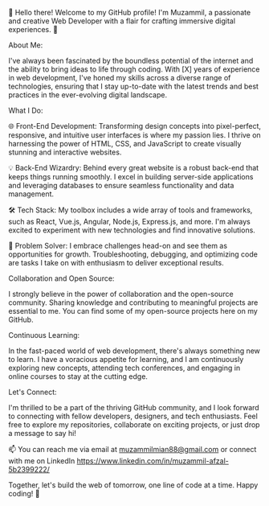👋 Hello there! Welcome to my GitHub profile! I'm Muzammil, a passionate and creative Web Developer with a flair for crafting immersive digital experiences. 🚀

About Me:

I've always been fascinated by the boundless potential of the internet and the ability to bring ideas to life through coding. With [X] years of experience in web development, I've honed my skills across a diverse range of technologies, ensuring that I stay up-to-date with the latest trends and best practices in the ever-evolving digital landscape.

What I Do:

🌐 Front-End Development: Transforming design concepts into pixel-perfect, responsive, and intuitive user interfaces is where my passion lies. I thrive on harnessing the power of HTML, CSS, and JavaScript to create visually stunning and interactive websites.

💡 Back-End Wizardry: Behind every great website is a robust back-end that keeps things running smoothly. I excel in building server-side applications and leveraging databases to ensure seamless functionality and data management.

🛠️ Tech Stack: My toolbox includes a wide array of tools and frameworks, such as React, Vue.js, Angular, Node.js, Express.js, and more. I'm always excited to experiment with new technologies and find innovative solutions.

🚀 Problem Solver: I embrace challenges head-on and see them as opportunities for growth. Troubleshooting, debugging, and optimizing code are tasks I take on with enthusiasm to deliver exceptional results.

Collaboration and Open Source:

I strongly believe in the power of collaboration and the open-source community. Sharing knowledge and contributing to meaningful projects are essential to me. You can find some of my open-source projects here on my GitHub.

Continuous Learning:

In the fast-paced world of web development, there's always something new to learn. I have a voracious appetite for learning, and I am continuously exploring new concepts, attending tech conferences, and engaging in online courses to stay at the cutting edge.

Let's Connect:

I'm thrilled to be a part of the thriving GitHub community, and I look forward to connecting with fellow developers, designers, and tech enthusiasts. Feel free to explore my repositories, collaborate on exciting projects, or just drop a message to say hi!

📫 You can reach me via email at muzammilmian88@gmail.com or connect with me on LinkedIn https://www.linkedin.com/in/muzammil-afzal-5b2399222/

Together, let's build the web of tomorrow, one line of code at a time. Happy coding! 🎉
